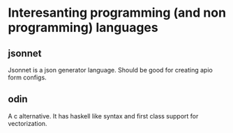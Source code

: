 # Interesanting programming (and non programming) languages

## jsonnet 
  Jsonnet is a json generator language. Should be good for creating apio form configs.

## odin
  A c alternative. It has haskell like syntax and first class support for vectorization.
